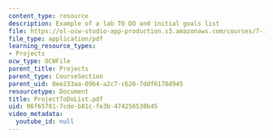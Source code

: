 ```yaml
---
content_type: resource
description: Example of a lab TO DO and initial goals list
file: https://ol-ocw-studio-app-production.s3.amazonaws.com/courses/7-13-experimental-microbial-genetics-fall-2003/06f657817cdeb81cfe3b474256530b45_ProjectToDoList.pdf
file_type: application/pdf
learning_resource_types:
- Projects
ocw_type: OCWFile
parent_title: Projects
parent_type: CourseSection
parent_uid: 0ee233aa-09b4-a2c7-c626-7ddf6178d945
resourcetype: Document
title: ProjectToDoList.pdf
uid: 06f65781-7cde-b81c-fe3b-474256530b45
video_metadata:
  youtube_id: null
---
```

